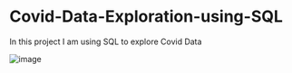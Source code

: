 # Covid-Data-Exploration-using-SQL
 In this project I am using SQL to explore Covid Data
 
  ![image](https://user-images.githubusercontent.com/87874194/202779365-01fba797-ab07-4051-9271-37617fb52cfd.png)

